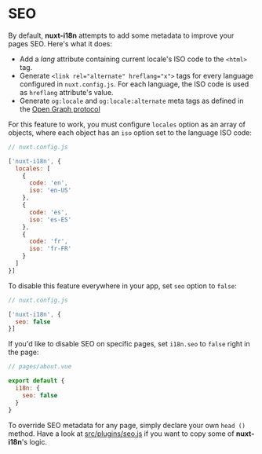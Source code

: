 # SEO

By default, **nuxt-i18n** attempts to add some metadata to improve your pages SEO. Here's what it does:

* Add a _lang_ attribute containing current locale's ISO code to the `<html>` tag.
* Generate `<link rel="alternate" hreflang="x">` tags for every language configured in `nuxt.config.js`. For each language, the ISO code is used as `hreflang` attribute's value.
* Generate `og:locale` and `og:locale:alternate` meta tags as defined in the [Open Graph protocol](http://ogp.me/#optional)


For this feature to work, you must configure `locales` option as an array of objects, where each object has an `iso` option set to the language ISO code:

```js
// nuxt.config.js

['nuxt-i18n', {
  locales: [
    {
      code: 'en',
      iso: 'en-US'
    },
    {
      code: 'es',
      iso: 'es-ES'
    },
    {
      code: 'fr',
      iso: 'fr-FR'
    }
  ]
}]
```

To disable this feature everywhere in your app, set `seo` option to `false`:

```js
// nuxt.config.js

['nuxt-i18n', {
  seo: false
}]
```

If you'd like to disable SEO on specific pages, set `i18n.seo` to `false` right in the page:

```js
// pages/about.vue

export default {
  i18n: {
    seo: false
  }
}
```

To override SEO metadata for any page, simply declare your own `head ()` method. Have a look at [src/plugins/seo.js](/src/plugins/seo.js) if you want to copy some of **nuxt-i18n**'s logic.

